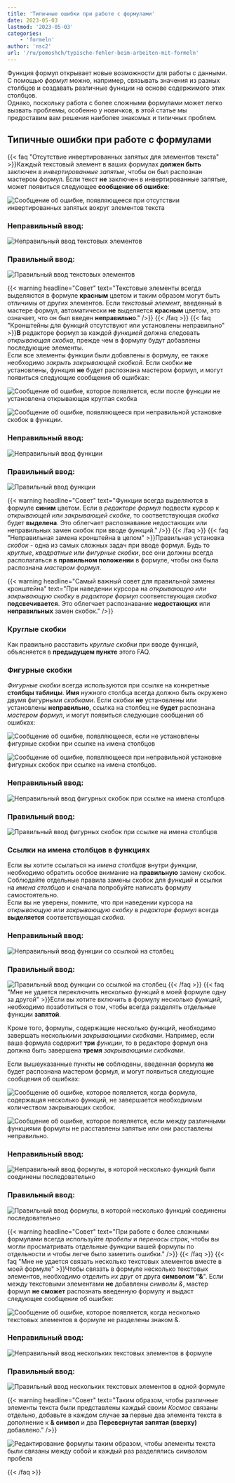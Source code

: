 ```yaml
---
title: 'Типичные ошибки при работе с формулами'
date: 2023-05-03
lastmod: '2023-05-03'
categories:
    - 'formeln'
author: 'nsc2'
url: '/ru/pomoshch/typische-fehler-beim-arbeiten-mit-formeln'
---
```


Функция формул открывает новые возможности для работы с данными. С помощью _формул_ можно, например, связывать значения из разных столбцов и создавать различные функции на основе содержимого этих столбцов.  
Однако, поскольку работа с более сложными формулами может легко вызвать проблемы, особенно у новичков, в этой статье мы предоставим вам решения наиболее знакомых и типичных проблем.

## Типичные ошибки при работе с формулами

{{< faq "Отсутствие инвертированных запятых для элементов текста" >}}Каждый текстовый элемент в ваших формулах **должен быть** заключен _в инвертированные запятые_, чтобы он был распознан мастером формул. Если текст **не** заключен в инвертированные запятые, может появиться следующее **сообщение об ошибке**:

![Сообщение об ошибке, появляющееся при отсутствии инвертированных запятых вокруг элементов текста](images/Fehlermeldung-fehlende-Anfuehrungszeichen-bei-Textelementen.png)

### Неправильный ввод:

![Неправильный ввод текстовых элементов](images/fehlerhafte-eingabe-anfuehrungszeichen.png)

### Правильный ввод:

![Правильный ввод текстовых элементов](images/richtige-eingabe-anfuehrungszeichen.png)

{{< warning  headline="Совет"  text="Текстовые элементы всегда выделяются в формуле **красным** цветом и таким образом могут быть отличимы от других элементов. Если _текстовый элемент_, введенный в мастере формул, автоматически **не** выделяется **красным** цветом, это означает, что он был введен **неправильно**." />}}
{{< /faq >}}
{{< faq "Кронштейны для функций отсутствуют или установлены неправильно" >}}**В** редакторе формул за каждой _функцией_ должна следовать _открывающая скобка_, прежде чем в формулу будут добавлены последующие элементы.  
Если все элементы функции были добавлены в формулу, ее также необходимо _закрыть закрывающей скобкой_. Если скобки **не** установлены, функция **не** будет распознана мастером формул, и могут появиться следующие сообщения об ошибках:

![Сообщение об ошибке, которое появляется, если после функции не установлена открывающая круглая скобка](images/Fehlermeldung-bei-fehlender-Klammer-nach-einer-Funktion.png)

![Сообщение об ошибке, появляющееся при неправильной установке скобок в функции.](images/fehlermeldung-klammern-bei-funktion-falsch-gesetzt.png)

### Неправильный ввод:

![Неправильный ввод функции](images/fehlerhafte-eingabe-funktion-1.png)

### Правильный ввод:

![Правильный ввод функции](images/korrekte-eingabe-funktion-1.png)

{{< warning  headline="Совет"  text="Функции всегда выделяются в формуле **синим** цветом. Если в _редакторе формул_ подвести курсор к _открывающей или закрывающей скобке_, то соответствующая _скобка_ будет **выделена**. Это облегчает распознавание недостающих или неправильных замен скобок при вводе функций." />}}
{{< /faq >}}
{{< faq "Неправильная замена кронштейна в целом" >}}Правильная установка _скобок_ - одна из самых сложных задач при вводе формул. Будь то _круглые_, _квадратные_ или _фигурные_ _скобки_, все они должны всегда располагаться в **правильном положении** в формуле, чтобы она была распознана _мастером формул_.

{{< warning  headline="Самый важный совет для правильной замены кронштейна"  text="При наведении курсора на _открывающую или закрывающую скобку_ в _редакторе формул_ соответствующая _скобка_ **подсвечивается**. Это облегчает распознавание **недостающих** или **неправильных** замен скобок." />}}

### Круглые скобки

Как правильно расставить _круглые скобки_ при вводе функций, объясняется в **предыдущем пункте** этого FAQ.

### Фигурные скобки

_Фигурные скобки_ всегда используются при ссылке на конкретные **столбцы таблицы**. **Имя** нужного столбца всегда должно быть окружено двумя фигурными _скобками_. Если скобки **не** установлены или установлены **неправильно**, ссылка на столбец не **будет** распознана _мастером формул_, и могут появиться следующие сообщения об ошибках:

![Сообщение об ошибке, появляющееся, если не установлены фигурные скобки при ссылке на имена столбцов](images/fehlermeldung-keine-geschweiften-klammern.png)

![Сообщение об ошибке, появляющееся при неправильной установке фигурных скобок при ссылке на имена столбцов.](images/fehlermeldung-geschweifte-klammern-falsch-gesetzt-1.png)

### Неправильный ввод:

![Неправильный ввод фигурных скобок при ссылке на имена столбцов](images/fehlerhafte-eingabe-geschweifte-klammern-1.png)

### Правильный ввод:

![Правильный ввод фигурных скобок при ссылке на имена столбцов](images/korrekte-eingabe.geschweifte-klammern.png)

### Ссылки на имена столбцов в функциях

Если вы хотите ссылаться на _имена столбцов_ внутри _функции_, необходимо обратить особое внимание на **правильную** замену скобок. Соблюдайте отдельные правила замены скобок для _функций_ и ссылки на _имена столбцов_ и сначала попробуйте написать формулу самостоятельно.  
Если вы не уверены, помните, что при наведении курсора на _открывающую или закрывающую_ _скобку_ в _редакторе формул_ всегда **выделяется** соответствующая _скобка_.

### Неправильный ввод:

![Неправильный ввод функции со ссылкой на столбец](images/fehlerhafte-eingabe-einer-funktion-mit-spaltenverweis.png)

### Правильный ввод:

![Правильный ввод функции со ссылкой на столбец](images/korrekte-eingabe-einer-funktion-mit-spaltenverweis.png)
{{< /faq >}}
{{< faq "Мне не удается переключить несколько функций в моей формуле одну за другой" >}}Если вы хотите включить в формулу несколько _функций_, необходимо позаботиться о том, чтобы всегда разделять отдельные функции **запятой**.

Кроме того, формулы, содержащие несколько функций, необходимо завершать несколькими _закрывающими скобками_. Например, если ваша формула содержит **три** _функции_, то в редакторе формул она должна быть завершена **тремя** _закрывающими скобками_.

Если вышеуказанные пункты **не** соблюдены, введенная формула **не** будет распознана мастером формул, и могут появиться следующие сообщения об ошибках:

![Сообщение об ошибке, которое появляется, когда формула, содержащая несколько функций, не завершается необходимым количеством закрывающих скобок.](images/fehlermeldung-zu-weinge-klammern-am-ende-der-formel.png)

![Сообщение об ошибке, которое появляется, если между различными функциями формулы не расставлены запятые или они расставлены неправильно.](images/fehlermeldung-falsche-kommasetzung.png)

### Неправильный ввод:

![Неправильный ввод формулы, в которой несколько функций были соединены последовательно ](images/fehlerhafte-eingabe-einer-formel-mit-mehreren-funktionen.png)

### Правильный ввод:

![Правильный ввод формулы, в которой несколько функций соединены последовательно ](images/korrekte-eingabe-formel-mit-mehreren-funktionen.png)

{{< warning  headline="Совет"  text="При работе с более сложными формулами всегда используйте _пробелы_ и _переносы строк_, чтобы вы могли просматривать отдельные _функции_ вашей формулы по отдельности и чтобы легче было заметить ошибки." />}}
{{< /faq >}}
{{< faq "Мне не удается связать несколько текстовых элементов вместе в моей формуле" >}}Чтобы связать в формуле несколько текстовых элементов, необходимо отделить _их_ друг от друга **символом "&**". Если между текстовыми элементами **не** добавлены _символы &_, мастер формул **не сможет** распознать введенную формулу и выдаст следующее сообщение об ошибке:

![Сообщение об ошибке, которое появляется, когда несколько текстовых элементов в формуле не разделены знаком &.](images/Fehlermeldung-bei-fehlendenen-zwischen-Textelementen.png)

### Неправильный ввод:

![Неправильный ввод нескольких текстовых элементов в формуле](images/fehlerhafte-Eingabe-mehrere-Textelemente.png)

### Правильный ввод:

![Правильный ввод нескольких текстовых элементов в одной формуле](images/korrekte-Eingabe-mehrere-Textelemente.png)

{{< warning headline="Совет" text="Таким образом, чтобы различные элементы текста были представлены каждый своим _Космос_ связаны отдельно, добавьте в каждом случае **за** первые два элемента текста в дополнение к **& символ** и два **Перевернутая запятая (вверху)** добавлено." />}}

![Редактирование формулы таким образом, чтобы элементы текста были связаны между собой и каждый раз разделялись символом пробела](images/Leerzeichen-zwischen-Textelementen.png)

{{< /faq >}}
